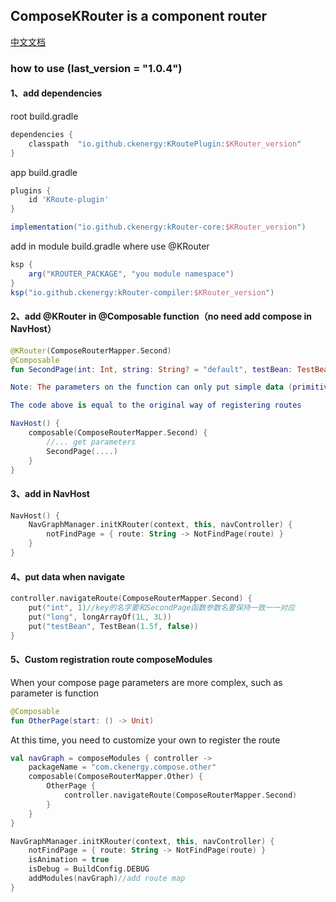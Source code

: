 ## ComposeKRouter is a component router

[中文文档](Readme-CN.MD)

### how to use (last_version = "1.0.4")

#### 1、add dependencies
root build.gradle
``` groovy
dependencies {
    classpath  "io.github.ckenergy:KRoutePlugin:$KRouter_version"
}
```
app build.gradle
``` groovy
plugins {
    id 'KRoute-plugin'
}

implementation("io.github.ckenergy:kRouter-core:$KRouter_version")
```
add in module build.gradle where use @KRouter
```groovy
ksp {
    arg("KROUTER_PACKAGE", "you module namespace")
}
ksp("io.github.ckenergy:kRouter-compiler:$KRouter_version")
```


#### 2、add @KRouter in @Composable function（no need add compose in NavHost）
``` kotlin
@KRouter(ComposeRouterMapper.Second)
@Composable
fun SecondPage(int: Int, string: String? = "default", testBean: TestBean, vararg long: Long)

Note: The parameters on the function can only put simple data (primitives , string and beans, because this piece is serialized by Gson)

The code above is equal to the original way of registering routes

NavHost() {
    composable(ComposeRouterMapper.Second) {
        //... get parameters
        SecondPage(....)
    }
}

```
#### 3、add in NavHost
``` kotlin
NavHost() {
    NavGraphManager.initKRouter(context, this, navController) {
        notFindPage = { route: String -> NotFindPage(route) }
    }
}
```
#### 4、put data when navigate
``` kotlin
controller.navigateRoute(ComposeRouterMapper.Second) {
    put("int", 1)//key的名字要和SecondPage函数参数名要保持一致一一对应
    put("long", longArrayOf(1L, 3L))
    put("testBean", TestBean(1.5f, false))
}
```


#### 5、Custom registration route **composeModules**
When your compose page parameters are more complex, such as parameter is function
``` kotlin
@Composable
fun OtherPage(start: () -> Unit)
```
At this time, you need to customize your own to register the route
``` kotlin
val navGraph = composeModules { controller ->
    packageName = "com.ckenergy.compose.other"
    composable(ComposeRouterMapper.Other) {
        OtherPage {
            controller.navigateRoute(ComposeRouterMapper.Second)
        }
    }
}

NavGraphManager.initKRouter(context, this, navController) {
    notFindPage = { route: String -> NotFindPage(route) }
    isAnimation = true
    isDebug = BuildConfig.DEBUG
    addModules(navGraph)//add route map
}
```
